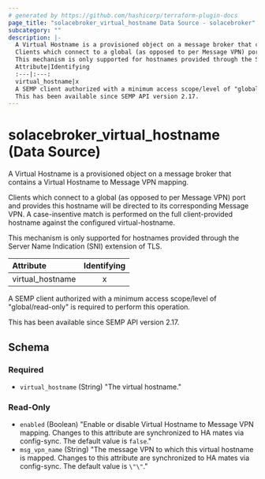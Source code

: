 ```yaml
---
# generated by https://github.com/hashicorp/terraform-plugin-docs
page_title: "solacebroker_virtual_hostname Data Source - solacebroker"
subcategory: ""
description: |-
  A Virtual Hostname is a provisioned object on a message broker that contains a Virtual Hostname to Message VPN mapping.
  Clients which connect to a global (as opposed to per Message VPN) port and provides this hostname will be directed to its corresponding Message VPN. A case-insentive match is performed on the full client-provided hostname against the configured virtual-hostname.
  This mechanism is only supported for hostnames provided through the Server Name Indication (SNI) extension of TLS.
  Attribute|Identifying
  :---|:---:
  virtual_hostname|x
  A SEMP client authorized with a minimum access scope/level of "global/read-only" is required to perform this operation.
  This has been available since SEMP API version 2.17.
---
```


# solacebroker_virtual_hostname (Data Source)

A Virtual Hostname is a provisioned object on a message broker that contains a Virtual Hostname to Message VPN mapping.

Clients which connect to a global (as opposed to per Message VPN) port and provides this hostname will be directed to its corresponding Message VPN. A case-insentive match is performed on the full client-provided hostname against the configured virtual-hostname.

This mechanism is only supported for hostnames provided through the Server Name Indication (SNI) extension of TLS.


Attribute|Identifying
:---|:---:
virtual_hostname|x



A SEMP client authorized with a minimum access scope/level of "global/read-only" is required to perform this operation.

This has been available since SEMP API version 2.17.



<!-- schema generated by tfplugindocs -->
## Schema

### Required

- `virtual_hostname` (String) "The virtual hostname."

### Read-Only

- `enabled` (Boolean) "Enable or disable Virtual Hostname to Message VPN mapping. Changes to this attribute are synchronized to HA mates via config-sync. The default value is `false`."
- `msg_vpn_name` (String) "The message VPN to which this virtual hostname is mapped. Changes to this attribute are synchronized to HA mates via config-sync. The default value is `\"\"`."
